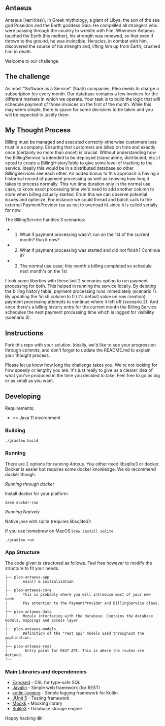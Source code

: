 ## Antaeus

Antaeus (/ænˈtiːəs/), in Greek mythology, a giant of Libya, the son of the sea god Poseidon and the Earth goddess Gaia. He compelled all strangers who were passing through the country to wrestle with him. Whenever Antaeus touched the Earth (his mother), his strength was renewed, so that even if thrown to the ground, he was invincible. Heracles, in combat with him, discovered the source of his strength and, lifting him up from Earth, crushed him to death.

Welcome to our challenge.

## The challenge

As most "Software as a Service" (SaaS) companies, Pleo needs to charge a subscription fee every month. Our database contains a few invoices for the different markets in which we operate. Your task is to build the logic that will schedule payment of those invoices on the first of the month. While this may seem simple, there is space for some decisions to be taken and you will be expected to justify them.

## My Thought Process

Billing must be managed and executed correctly otherwise customers lose trust in a company. Ensuring that customers are billed on time and exactly once (certainly no more than once!) is crucial. Without understanding how the BillingService is intended to be deployed (stand alone, distributed, etc.) I opted to create a BillingHistoryTable to give some level of tracking to the service. Ideally this would be in a distributed database so other BillingServices see each other. An added bonus to this approach is having a historical record of payment processing as well as knowing how long it takes to process normally. This run time duration only in the normal use case, to know exact processing time we'd need to add another column to store when billing actually started. From this we can observe potential issues and optimize. For instance we could thread and batch calls to the external PaymentProvider (so as not to overload it) since it is called serially for now. 

The BillingService handles 3 scenarios:

- 1. What if payment processing wasn't run on the 1st of the current month? Run it now?
- 2. What if payment processing was started and did not finish? Continue it?
- 3. The normal use case; this month's billing completed so schedule next month's on the 1st

I took some liberties with these last 2 scenarios opting to run payment processing for both. This helped in running the service locally. By deleting the billing history table, payment processing runs immediately (scenario 1). By updating the finish column to 0 (it's default value on row creation) payment processing attempts to continue where it left off (scenario 2). And once there's a billing history entry for the current month the Billing Service schedules the next payment processing time which is logged for visibility (scenario 3).

## Instructions

Fork this repo with your solution. Ideally, we'd like to see your progression through commits, and don't forget to update the README.md to explain your thought process.

Please let us know how long the challenge takes you. We're not looking for how speedy or lengthy you are. It's just really to give us a clearer idea of what you've produced in the time you decided to take. Feel free to go as big or as small as you want.

## Developing

Requirements:
- \>= Java 11 environment

### Building

```
./gradlew build
```

### Running

There are 2 options for running Anteus. You either need libsqlite3 or docker. Docker is easier but requires some docker knowledge. We do recommend docker though.


*Running through docker*

Install docker for your platform

```
make docker-run
```

*Running Natively*

Native java with sqlite (requires libsqlite3):

If you use homebrew on MacOS `brew install sqlite`.

```
./gradlew run
```


### App Structure
The code given is structured as follows. Feel free however to modify the structure to fit your needs.
```
├── pleo-antaeus-app
|       main() & initialization
|
├── pleo-antaeus-core
|       This is probably where you will introduce most of your new code.
|       Pay attention to the PaymentProvider and BillingService class.
|
├── pleo-antaeus-data
|       Module interfacing with the database. Contains the database models, mappings and access layer.
|
├── pleo-antaeus-models
|       Definition of the "rest api" models used throughout the application.
|
├── pleo-antaeus-rest
|        Entry point for REST API. This is where the routes are defined.
└──
```

### Main Libraries and dependencies
* [Exposed](https://github.com/JetBrains/Exposed) - DSL for type-safe SQL
* [Javalin](https://javalin.io/) - Simple web framework (for REST)
* [kotlin-logging](https://github.com/MicroUtils/kotlin-logging) - Simple logging framework for Kotlin
* [JUnit 5](https://junit.org/junit5/) - Testing framework
* [Mockk](https://mockk.io/) - Mocking library
* [Sqlite3](https://sqlite.org/index.html) - Database storage engine

Happy hacking 😁!
